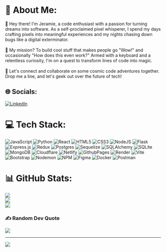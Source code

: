 # 💫 About Me:
👋 Hey there! I'm Jeramie, a code enthusiast with a passion for turning dreams into software. As a self-proclaimed pixel whisperer, I spend my days crafting pixels into meaningful experiences and my nights chasing down bugs like a digital exterminator.<br><br>🚀 My mission? To build cool stuff that makes people go "Wow!" and occasionally "How does this even work?" Armed with a keyboard and a relentless curiosity, I'm on a quest to transform lines of code into magic.<br><br>🌟 Let's connect and collaborate on some cosmic code adventures together. Drop me a line, and let's geek out over the future of tech!<br>


## 🌐 Socials:
[![LinkedIn](https://img.shields.io/badge/LinkedIn-%230077B5.svg?logo=linkedin&logoColor=white)](https://linkedin.com/in/https://www.linkedin.com/in/jeramieforbes/) 

# 💻 Tech Stack:
![JavaScript](https://img.shields.io/badge/JAVASCRIPT-black?style=for-the-badge&logo=JAVASCRIPT&labelColor=black&color=%23F7DF1E) ![Python](https://img.shields.io/badge/PYTHON-BLACK?style=for-the-badge&logo=PYTHON&labelColor=black&color=%233776AB) ![React](https://img.shields.io/badge/REACT-BLACK?style=for-the-badge&logo=REACT&logoColor=%2361DAFB&labelColor=black&color=%2361DAFB) ![HTML5](https://img.shields.io/badge/HTML5-BLACK?style=for-the-badge&logo=HTML5&labelColor=black&color=%23E34F26) ![CSS3](https://img.shields.io/badge/CSS3-BLACK?style=for-the-badge&logo=CSS3&logoColor=%231572B6&labelColor=black&color=%231572B6) ![NodeJS](https://img.shields.io/badge/node.js-6DA55F?style=for-the-badge&logo=node.js&logoColor=white) ![Flask](https://img.shields.io/badge/FLASK-BLACK?style=for-the-badge&logo=FLASK&labelColor=black&color=%23000000) ![Express.js](https://img.shields.io/badge/express.js-%23404d59.svg?style=for-the-badge&logo=express&logoColor=%2361DAFB) ![Redux](https://img.shields.io/badge/redux-%23593d88.svg?style=for-the-badge&logo=redux&logoColor=white) ![Postgres](https://img.shields.io/badge/postgres-%23316192.svg?style=for-the-badge&logo=postgresql&logoColor=white) ![Sequelize](https://img.shields.io/badge/Sequelize-52B0E7?style=for-the-badge&logo=Sequelize&logoColor=white) ![SQLAlchemy](https://img.shields.io/badge/SQLALCHEMY-black?style=for-the-badge&logo=SQLALCHEMY&logoColor=%23D71F00&logoSize=auto&labelColor=black&color=%23D71F00)
 ![SQLite](https://img.shields.io/badge/sqlite-%2307405e.svg?style=for-the-badge&logo=sqlite&logoColor=white) ![MongoDB](https://img.shields.io/badge/MongoDB-%234ea94b.svg?style=for-the-badge&logo=mongodb&logoColor=white) ![Cloudflare](https://img.shields.io/badge/Cloudflare-F38020?style=for-the-badge&logo=Cloudflare&logoColor=white) ![Netlify](https://img.shields.io/badge/netlify-%23000000.svg?style=for-the-badge&logo=netlify&logoColor=#00C7B7) ![GithubPages](https://img.shields.io/badge/github%20pages-121013?style=for-the-badge&logo=github&logoColor=white) ![Render](https://img.shields.io/badge/Render-%46E3B7.svg?style=for-the-badge&logo=render&logoColor=white) ![Vite](https://img.shields.io/badge/vite-%23646CFF.svg?style=for-the-badge&logo=vite&logoColor=white) ![Bootstrap](https://img.shields.io/badge/bootstrap-%238511FA.svg?style=for-the-badge&logo=bootstrap&logoColor=white) ![Nodemon](https://img.shields.io/badge/NODEMON-%23323330.svg?style=for-the-badge&logo=nodemon&logoColor=%BBDEAD) ![NPM](https://img.shields.io/badge/NPM-%23CB3837.svg?style=for-the-badge&logo=npm&logoColor=white) ![Figma](https://img.shields.io/badge/figma-%23F24E1E.svg?style=for-the-badge&logo=figma&logoColor=white) ![Docker](https://img.shields.io/badge/docker-%230db7ed.svg?style=for-the-badge&logo=docker&logoColor=white) ![Postman](https://img.shields.io/badge/Postman-FF6C37?style=for-the-badge&logo=postman&logoColor=white)
# 📊 GitHub Stats:
![](https://github-readme-stats.vercel.app/api?username=jeramief&theme=aura&hide_border=true&include_all_commits=false&count_private=false)<br/>
![](https://github-readme-streak-stats.herokuapp.com/?user=jeramief&theme=aura&hide_border=true)<br/>
![](https://github-readme-stats.vercel.app/api/top-langs/?username=jeramief&theme=aura&hide_border=true&include_all_commits=false&count_private=false&layout=compact)

### ✍️ Random Dev Quote
![](https://quotes-github-readme.vercel.app/api?type=horizontal&theme=tokyonight)

---
[![](https://visitcount.itsvg.in/api?id=jeramief&icon=5&color=12)](https://visitcount.itsvg.in)
